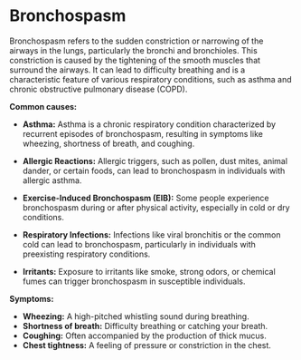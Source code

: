 # Bronchospasm

Bronchospasm refers to the sudden constriction or narrowing of the airways in the lungs, particularly the bronchi and bronchioles. This constriction is caused by the tightening of the smooth muscles that surround the airways. It can lead to difficulty breathing and is a characteristic feature of various respiratory conditions, such as asthma and chronic obstructive pulmonary disease (COPD).

**Common causes:**

* **Asthma:** Asthma is a chronic respiratory condition characterized by recurrent episodes of bronchospasm, resulting in symptoms like wheezing, shortness of breath, and coughing.

* **Allergic Reactions:** Allergic triggers, such as pollen, dust mites, animal dander, or certain foods, can lead to bronchospasm in individuals with allergic asthma.

* **Exercise-Induced Bronchospasm (EIB):** Some people experience bronchospasm during or after physical activity, especially in cold or dry conditions.

* **Respiratory Infections:** Infections like viral bronchitis or the common cold can lead to bronchospasm, particularly in individuals with preexisting respiratory conditions.

* **Irritants:** Exposure to irritants like smoke, strong odors, or chemical fumes can trigger bronchospasm in susceptible individuals.

**Symptoms:**

* **Wheezing:** A high-pitched whistling sound during breathing.
* **Shortness of breath:** Difficulty breathing or catching your breath.
* **Coughing:** Often accompanied by the production of thick mucus.
* **Chest tightness:** A feeling of pressure or constriction in the chest.
